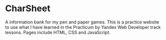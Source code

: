 # CharSheet
A information bank for my pen and paper games. This is a practice website to use what I have learned in the Practicum by Yandex Web Developer track lessons.
Pages include HTML, CSS and JavaScript.
